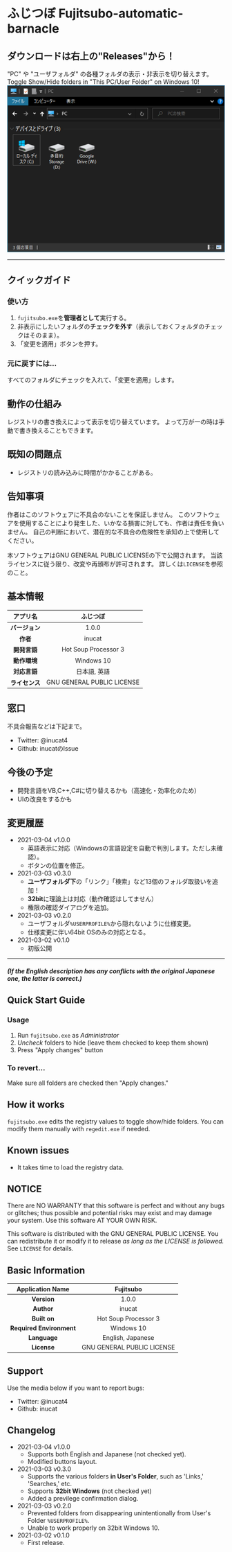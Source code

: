 # ふじつぼ Fujitsubo-automatic-barnacle
## ダウンロードは右上の"Releases"から！
"PC" や "ユーザフォルダ" の各種フォルダの表示・非表示を切り替えます。<br>
Toggle Show/Hide folders in "This PC/User Folder" on Windows 10!<br>
![Example](./doc/fuji2.PNG)

---

## クイックガイド
### 使い方
1. `fujitsubo.exe`を**管理者として**実行する。
1. 非表示にしたいフォルダの**チェックを外す**（表示しておくフォルダのチェックはそのまま）。
1. 「変更を適用」ボタンを押す。

### 元に戻すには...
すべてのフォルダにチェックを入れて、「変更を適用」します。

## 動作の仕組み
レジストリの書き換えによって表示を切り替えています。
よって万が一の時は手動で書き換えることもできます。

## 既知の問題点
- レジストリの読み込みに時間がかかることがある。

## 告知事項
作者はこのソフトウェアに不具合のないことを保証しません。
このソフトウェアを使用することにより発生した、いかなる損害に対しても、作者は責任を負いません。
自己の判断において、潜在的な不具合の危険性を承知の上で使用してください。

本ソフトウェアはGNU GENERAL PUBLIC LICENSEの下で公開されます。
当該ライセンスに従う限り、改変や再頒布が許可されます。
詳しくは`LICENSE`を参照のこと。

## 基本情報
|**アプリ名**|ふじつぼ|
|:---:|:---:|
|**バージョン**|1.0.0|
|**作者**|inucat|
|**開発言語**|Hot Soup Processor 3|
|**動作環境**|Windows 10|
|**対応言語**|日本語, 英語|
|**ライセンス**|GNU GENERAL PUBLIC LICENSE|

## 窓口
不具合報告などは下記まで。
- Twitter: @inucat4
- Github: inucatのIssue

## 今後の予定
- 開発言語をVB,C++,C#に切り替えるかも（高速化・効率化のため）
- UIの改良をするかも

## 変更履歴
- 2021-03-04 v1.0.0
    - 英語表示に対応（Windowsの言語設定を自動で判別します。ただし未確認）。
    - ボタンの位置を修正。
- 2021-03-03 v0.3.0
    - **ユーザフォルダ下**の「リンク」「検索」など13個のフォルダ取扱いを追加！
    - **32bit**に理論上は対応（動作確認はしてません）
    - 権限の確認ダイアログを追加。
- 2021-03-03 v0.2.0
    - ユーザフォルダ`%USERPROFILE%`から隠れないように仕様変更。
    - 仕様変更に伴い64bit OSのみの対応となる。
- 2021-03-02 v0.1.0
    - 初版公開

---

##### (If the English description has any conflicts with the original Japanese one, the latter is correct.)

## Quick Start Guide
### Usage
1. Run `fujitsubo.exe` as *Administrator*
1. *Uncheck* folders to hide (leave them checked to keep them shown)
1. Press "Apply changes" button

### To revert...
Make sure all folders are checked then "Apply changes."

## How it works
`fujitsubo.exe` edits the registry values to toggle show/hide folders.
You can modify them manually with `regedit.exe` if needed. 

## Known issues
- It takes time to load the registry data.

## NOTICE
There are NO WARRANTY that this software is perfect and without any bugs or glitches;
thus possible and potential risks may exist and may damage your system.
Use this software AT YOUR OWN RISK.

This software is distributed with the GNU GENERAL PUBLIC LICENSE.
You can redistribute it or modify it to release *as long as the LICENSE is followed.*
See `LICENSE` for details.

## Basic Information
|**Application Name**|Fujitsubo|
|:---:|:---:|
|**Version**|1.0.0|
|**Author**|inucat|
|**Built on**|Hot Soup Processor 3|
|**Required Environment**|Windows 10|
|**Language**|English, Japanese|
|**License**|GNU GENERAL PUBLIC LICENSE|

## Support
Use the media below if you want to report bugs:
- Twitter: @inucat4
- Github: inucat

## Changelog
- 2021-03-04 v1.0.0
    - Supports both English and Japanese (not checked yet).
    - Modified buttons layout.
- 2021-03-03 v0.3.0
    - Supports the various folders **in User's Folder**, such as 'Links,' 'Searches,' etc.
    - Supports **32bit Windows** (not checked yet)
    - Added a previlege confirmation dialog.
- 2021-03-03 v0.2.0
    - Prevented folders from disappearing unintentionally from User's Folder `%USERPROFILE%`.
    - Unable to work properly on 32bit Windows 10.
- 2021-03-02 v0.1.0
    - First release.
